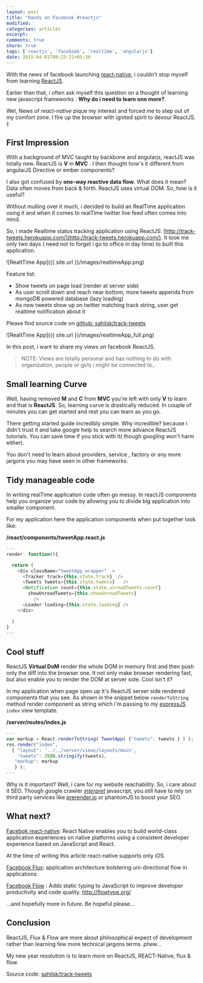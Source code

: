 ```yaml
---
layout: post
title: "Hands on Facebook #reactjs"
modified:
categories: articles
excerpt:
comments: true
share: true
tags: ['reactjs', 'facebook', 'realtime', 'angularjs']
date: 2015-04-01T08:23:21+05:30
---
```


With the news of facebook launching [react-native](https://code.facebook.com/videos/786462671439502/react-js-conf-2015-keynote-introducing-react-native-/), i couldn't stop myself from learning [ReactJS](https://facebook.github.io/react/).

Earlier than that, i often ask myself this question on a thought of learning new javascript frameworks : **Why do i need to learn one more?**. 

Wel, News of *react-native* pique my interest and forced me to step out of my comfort zone. I fire up the browser with ignited spirit to devour ReactJS. (:

## First Impression

With a background of MVC taught by backbone and angularjs, reactJS was totally new.
ReactJS is __V__ in __MVC__ . I then thought how's it different from angularJS Directive or ember components?

I also got confused by __one-way reactive data flow__. What does it mean? Data often moves from back & forth.
ReactJS uses virtual DOM. So, how is it useful?

Without mulling over it much, i decided to build an RealTime application using it and when it comes to realTime twitter live feed often comes into mind. 

So, i made Realtime status tracking application using ReactJS:  [http://track-tweets.herokuapp.com/](http://track-tweets.herokuapp.com/). It took me only two days ( need not to forget i go to office in day time) to built this application.

![RealtTime App]({{ site.url }}/images/realtimeApp.png)

Feature list:

- Show tweets on page load (render at server side)
- As user scroll down and reach near bottom, more tweets appends from mongoDB powered database (lazy loading)
- As new tweets show up on twitter matching track string, user get realtime notification about it

Please find source code on [github: sahilsk/track-tweets](https://github.com/sahilsk/track-tweets)

![RealtTime App]({{ site.url }}/images/realtimeApp_full.png)

In this post, i want to share my views on facebook ReactJS.

> NOTE: Views are totally personal and has nothing to do with organization, people or girls i might be connected to..


## Small learning Curve

Well, having removed __M__ and __C__ from __MVC__ you're left with only __V__ to learn and that is __ReactJS__. So, learning curve is drastically reduced. In couple of minutes you can get started and rest you can learn as you go. 

There getting started guide incredibly simple. Why incredible? because i didn't trust it and take google help to search more advance ReactJS tutorials. You can save time if you stick with it( though googling won't harm either).

You don't need to learn about providers, service , factory or any more jargons you may have seen in other frameworks.

## Tidy manageable code

In writing realTime application code often go messy. In reactJS components help you organize your code by allowing you to divide big application into smaller component.

For my application here the application components when put together look like: 

**/react/components/tweetApp.react.js**

``` javascript
---
render: function(){

  return (
    <div className="tweetApp_wrapper"  >
      <Tracker track={this.state.track}  />
      <Tweets tweets={this.state.tweets}   />
      <Notification count={this.state.unreadTweets.count}
        showUnreadTweets={this.showUnreadTweets}
          />
      <Loader loading={this.state.loading} />					
    </div>
      
  )
}
---
```

## Cool stuff

ReactJS **Virtual DoM** render the whole DOM in memory first and then push only the diff into the browser one.
It not only make browser rendering fast, but also enable you to render the DOM at server side. Cool isn't it?

In my application when page open up it's ReactJS server side rendered components that you see.
As shown in the snippet below `renderToString` method render component as string which i'm passing to my [expressJS](expressjs.com) `index` view template.

**/server/routes/index.js**

``` javascript
---
var markup = React.renderToString( TweetApp( {"tweets": tweets } ) );
res.render("index",  
  { "layout": '../../server/views/layouts/main', 
    "tweets": JSON.stringify(tweets), 
   "markup": markup  
   } );
---
```
Why is it important? Well, i care for my website reachability. So, i care about it SEO. 
Though google crawler *[interpret](http://stackoverflow.com/questions/2061844/do-googles-crawlers-interpret-javascript-what-if-i-load-a-page-through-ajax)* javascript, you still have to rely on third party services like [prerender.io](https://prerender.io/) or phantomJS to boost your SEO.


## What next?

[Facebok react-native](http://facebook.github.io/react-native/): React Native enables you to build world-class application experiences on native platforms using a consistent developer experience based on JavaScript and React. 

At the time of writing this article react-native supports only iOS.

[Facebook Flux](https://facebook.github.io/flux/docs/overview.html):  application architecture bolstering uni-directional flow in applications.

[Facebook Flow](https://github.com/facebook/flow) : Adds static typing to JavaScript to improve developer productivity and code quality. 
http://flowtype.org/

...and hopefully more in future. Be hopeful please...


## Conclusion

ReactJS, Flux & Flow are more about philosophical expect of development rather than learning few more technical jargons terms. phew...

My new year resolution is to learn more on ReactJS, REACT-Native, flux & flow.



Source code: [sahilsk/track-tweets](https://github.com/sahilsk/track-tweets)
